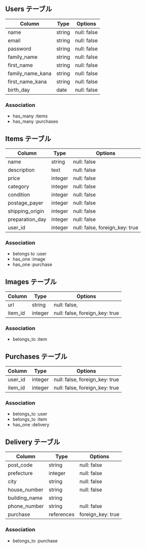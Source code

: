 ## Users テーブル
| Column            | Type    | Options     |
| ----------------- | ------  | ----------- |
| name              | string  | null: false |
| email             | string  | null: false |
| password          | string  | null: false |
| family_name       | string  | null: false |
| first_name        | string  | null: false |
| family_name_kana  | string  | null: false |
| first_name_kana   | string  | null: false |
| birth_day         | date    | null: false |

### Association
- has_many :items
- has_many :purchases


## Items テーブル
| Column          | Type    | Options                        |
| --------------- | ------- | ------------------------------ |
| name            | string  | null: false                    |
| description     | text    | null: false                    |
| price           | integer | null: false                    |
| category        | integer | null: false                    |
| condition       | integer | null: false                    |
| postage_payer   | integer | null: false                    |
| shipping_origin | integer | null: false                    |
| preparation_day | integer | null: false                    |
| user_id         | integer | null: false, foreign_key: true |

### Association
- belongs to :user
- has_one :image
- has_one :purchase


## Images テーブル
| Column  | Type    | Options                        |
| ------- | ------- | ------------------------------ |
| url     | string  | null: false,                   |
| item_id | integer | null: false, foreign_key: true |

### Association
- belongs_to :item


## Purchases テーブル
| Column          | Type    | Options                        |
| --------------- | ------- | ------------------------------ |
| user_id         | integer | null: false, foreign_key: true |
| item_id         | integer | null: false, foreign_key: true |

### Association
- belongs_to :user
- belongs_to :item
- has_one :delivery


## Delivery テーブル
| Column           | Type       | Options           |
| ---------------- | ---------- | ----------------- |
| post_code        | string     | null: false       |
| prefecture       | integer    | null: false       |
| city             | string     | null: false       |
| house_number     | string     | null: false       |
| building_name    | string     |                   |
| phone_number     | string     | null: false       |
| purchase         | references | foreign_key: true |

### Association
- belongs_to :purchase
